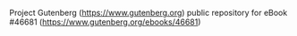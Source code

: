 Project Gutenberg (https://www.gutenberg.org) public repository for eBook #46681 (https://www.gutenberg.org/ebooks/46681)
